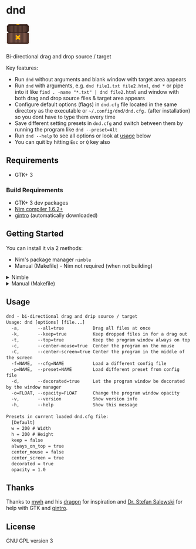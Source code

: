 # dnd

![dnd logo](resources/dnd.png "dnd logo")

Bi-directional drag and drop source / target

Key features:

- Run `dnd` without arguments and blank window with target area appears
- Run `dnd` with arguments, e.g. `dnd file1.txt file2.html`, `dnd *` or pipe into it like `find . -name "*.txt" | dnd file2.html` and window with both drag and drop source files & target area appears
- Configure default options (flags) in `dnd.cfg` file located in the same directory as the executable or `~/.config/dnd/dnd.cfg.` (after installation) so you dont have to type them every time
- Save different setting presets in `dnd.cfg` and switch between them by running the program like `dnd --preset=Alt`
- Run `dnd --help` to see all options or look at [usage](#Usage) below
- You can quit by hitting `Esc` or `Q` key also

## Requirements

- GTK+ 3

### Build Requirements

- GTK+ 3 dev packages
- [Nim compiler 1.6.2+](https://nim-lang.org/)
- [gintro](https://github.com/StefanSalewski/gintro/) (automatically downloaded)

## Getting Started

You can install it via 2 methods:

- Nim's package manager `nimble`
- Manual (Makefile) - Nim not required (when not building)

<details><summary>Nimble</summary>
<p>

```sh
nimble install dnd
```

- `dnd` symlink is installed to `~/.nimble/bin/dnd` and executable to `~/.nimble/pkgs/dnd-VERSION/dnd`
- `dnd.cfg` is installed to `~/.nimble/pkgs/dnd-VERSION/dnd.cfg`
- Desktop entry is installed to `~/.local/share/applications/dnd.desktop` - `nimble uninstall dnd` cannot remove it automatically?
- Icon `dnd.xpm` is installed to `~/.nimble/pkgs/dnd-VERSION/resources/dnd.xpm`

</p>
</details>

<details><summary>Manual (Makefile)</summary>
<p>

### Download

Download [the latest release](https://github.com/adokitkat/dnd/releases) and unpack it to a folder

### Install / Uninstall

```sh
make install
```

```sh
make uninstall
```

- `dnd` executable is installed to `~/.local/bin/dnd`
- `dnd.cfg` is installed to `~/.config/dnd/dnd.cfg`
- Desktop entry is installed to `~/.local/share/applications/dnd.desktop`
- Icon `dnd.xpm` is installed to `~/.local/share/icons/dnd.xpm`

</p>
</details>

## Usage

```man
dnd - bi-directional drag and drip source / target
Usage: dnd [options] [file...]
  -a,       --all=true           Drag all files at once
  -k,       --keep=true          Keep dropped files in for a drag out
  -t,       --top=true           Keep the program window always on top
  -c,       --center-mouse=true  Center the program on the mouse
  -C,       --center-screen=true Center the program in the middle of the screen
  -f=NAME,  --cfg=NAME           Load a different config file
  -p=NAME,  --preset=NAME        Load different preset from config file
  -d,       --decorated=true     Let the program window be decorated by the window manager
  -o=FLOAT, --opacity=FLOAT      Change the program window opacity
  -v,       --version            Show version info
  -h,       --help               Show this message

Presets in current loaded dnd.cfg file:
  [Default]
  w = 200 # Width
  h = 200 # Height
  keep = false
  always_on_top = true
  center_mouse = false
  center_screen = true
  decorated = true
  opacity = 1.0
```

## Thanks

Thanks to [mwh](https://github.com/mwh) and his [dragon](https://github.com/mwh/dragon) for inspiration and [Dr. Stefan Salewski](https://github.com/StefanSalewski) for help with GTK and [gintro](https://github.com/StefanSalewski/gintro/).

## License

GNU GPL version 3
